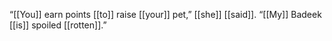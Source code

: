 “[[You]] earn points [[to]] raise [[your]] pet,” [[she]] [[said]]. “[[My]] Badeek [[is]] spoiled [[rotten]].”